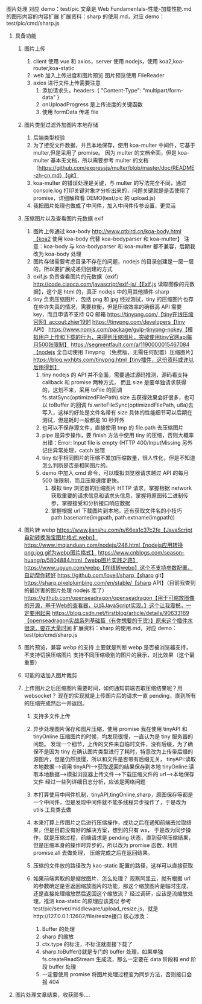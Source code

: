 图片处理
对应 demo：test/pic
文章是 Web Fundamentals-性能-加载性能.md 的图形内容的内容扩展
扩展资料：sharp 的使用.md，对应 demo：test/pic/cmd/sharp.js

1. 具备功能

   1. 图片上传
      1. client 使用 vue 和 axios，server 使用 nodejs，使用 koa2,koa-router,koa-static
      2. web 加入上传进度和图片预览
         图片预览使用 FileReader
      3. axios 进行文件上传需要注意
         1. 添加请求头。headers: { "Content-Type": "multipart/form-data" }
         2. onUploadProgress 是上传进度的关键函数
         3. 使用 formData 传递 file
   2. 图片类型过滤外加图片本地存储
      1. 后端类型校验
      2. 为了接受文件数据，并且本地保存，使用 koa-multer 中间件，它基于 multer,但是采用了 promise。
         因为 multer 的文档全面，但是 koa-multer 基本无文档，所以需要参考 multer 的文档（https://github.com/expressjs/multer/blob/master/doc/README-zh-cn.md）【git】
      3. koa-multer 的错误处理是关键，与 multer 的写法完全不同，通过 console.log 打印关键对象才分析出来的，问题关键就是是否使用了 promise，详细解释看 DEMO(test/pic 的 upload.js)
      4. 我把图片处理也做成了中间件，加入中间件传参设置，更灵活
   3. 压缩图片以及查看图片元数据 exif
      1. 图片上传通过 koa-body
         http://www.ptbird.cn/koa-body.html【koa2 使用 koa-body 代替 koa-bodyparser 和 koa-multer】
         注意：koa-body 与 koa-bodyparser 和 koa-multer 都不兼容，后期我改为 koa-body 处理
      2. 图片存储需要考虑目录不存在的问题，nodejs 的目录创建是一层一层的，所以要扩展成递归创建的方式
      3. exif.js 负责查看图片的元数据（exif）
         http://code.ciaoca.com/javascript/exif-js/【Exif.js 读取图像的元数据】，这个是 html 的，真正 nodejs 中的用其他插件 sharp
      4. tiny 负责压缩图片，包括 png 和 jpg
         经过测试，tiny 的压缩图片也存在些许失真的情况，需要权衡，但是压缩效率的确很高
         API 需要 key，而且申请不支持 QQ 邮箱
         https://tinypng.com/【tiny在线压缩官网】accout:zhier1991
         https://tinypng.com/developers【tiny API】
         https://www.npmjs.com/package/gulp-tinypng-nokey【模拟用户上传和下载的行为，来得到压缩图片，突破使用tiny官网api每月500张限制】
         https://segmentfault.com/a/1190000015467084【nodejs 全自动使用 Tinypng （免费版，无需任何配置）压缩图片】
         https://blog.wxhbts.com/tinypng.html【tiny插件，这份资料或许以后用得到】
         1. tiny nodejs 的 API 并不全面，需要通过源码推测，源码看支持 callback 和 promise 两种方式，
            而且 size 是要单独请求获得的，这划不来，采用 toFile 的回调 fs.statSync(optimizedFilePath).size 去获得效果会好很多，也可以 toBuffer 的回调 fs.writeFileSync(optimizedFilePath, u8a)去写入，这样的好处是文件名带有 size
            具体的性能细节可以后期在测试，但是耗时一般都是 10 秒开外
         2. 也可以不保存源文件，直接使用 tmp 的 file.path 去压缩图片
         3. pipe 是异步操作，要 finish 方法中使用 tiny 的压缩，否则大概率出错：Error: Input file is empty (HTTP 400/InputMissing
            另外记住异常处理，catch 出错
         4. tiny 似乎相同图片的压缩不累加压缩数量，很人性化，但是不知道怎么判断是否是相同图片的。
         5. demo 中加入 cmd 命令，可以模拟浏览器请求越过 API 的每月 500 张限制，而且压缩速度更快。
            1. 模拟 tiny 浏览器的压缩图片 HTTP 请求，掌握根据 network 获取重要的请求信息和请求头信息，掌握将原图转二进制传参，掌握接受和分析接口响应数据
            2. 掌握根据 url 下载图片到本地，还有获取文件名的小技巧 path.basename(imgpath, path.extname(imgpath))
   4. 图片转 webp
      https://www.jianshu.com/p/66ea1c37c2fe【JavaScript自动转换淘宝图片格式.webp】
      https://www.imqianduan.com/nodejs/246.html【nodejs应用转换png,jpg,gif为webp图片格式】
      https://www.cnblogs.com/season-huang/p/5804884.html【webp图片实践之路】
      https://www.upyun.com/webp【在线转webp】这个不支持参数配置，自动帮你转好
      https://github.com/lovell/sharp【sharp git】
      https://sharp.pixelplumbing.com/en/stable/【sharp API】（目前我查到的最厉害的图片处理 nodejs 库了）
      https://github.com/openseadragon/openseadragon【用于可缩放图像的开源，基于Web的查看器，以纯JavaScript实现。】这个让我震撼，一定要用起来
      https://blog.csdn.net/firstblog/article/details/90633169【openseadragon实战系列基础篇（有你想要的干货）】原来这个插件水很深，要花大量时间
      扩展资料：sharp 的使用.md，对应 demo：test/pic/cmd/sharp.js
   5. 图片预览，兼容 webp 的支持
      主要就是判断 webp 是否被浏览器支持，不支持切换压缩图片
      支持不同压缩级别的图片的展示，对比效果（这个最重要）
   6. 可能的话加入图片裁剪
   7. 上传图片之后压缩图片需要时间，如何通知前端去取压缩结果呢？用 websocket？
      现在的实现就是上传图片后的请求一直 pending，直到所有的压缩完成然后一并返回。

      1. 支持多文件上传
      2. 异步处理图片保存和图片压缩，使用 promise
         我在使用 tinyAPI 和 tinyOnline 压缩图片的时候，均发现很慢，一直认为是 tiny 服务器的问题。
         发现一个细节，上传的文件来自临时文件，没有后缀，为了确保不是因为 tiny 在确认图片类型进行了耗时，特意改为上传带后缀的源图片，但是仍然很慢，所以和文件是否带有后缀无关，
         tinyAPI:读取本地数据——>调用 tinyAPI——>获取返回的结果保存到本地
         tinyOnline:读取本地数据——>模拟浏览器上传文件——>下载压缩文件的 url——>本地保存文件
         经过一些列详细日志分析，应该是网络问题
      3. 本打算使用中间件机制，tinyAPI,tingOnline,sharp，原图保存等都是一个中间件，但是发现中间件就不能多线程异步操作了，于是改为 utils 工具类去做
      4. 本来打算上传图片之后进行压缩操作，成功之后在通知前端去拉取结果，但是目前没有好的解决方案，想到的只有 ws，
         于是改为同步操作，就是压缩过程，前端请求是 pending 状态，直到获得压缩结果，但是压缩本身的操作时异步的，所以改为 promise 函数，利用 promise.all 去做处理，
         压缩完成之后在返回结果。
      5. 压缩的文件放的路径改为 kao-static 配置的路径，这样可以直接获取
      6. 如果前端索取的是缩放图片，怎么处理？
         观察阿里云，就有根据 url 的参数确定是否返回缩放图片的功能，那这个缩放图片是临时生成，还是直接处理缩放然后返回这个缩放流？
         经过调研，应该是流缩放处理，推测 koa-static 的原理应该类似
         参考 test/pic/server/middleware/upload_resize.js，就是http://127.0.0.1:12602/file/resize接口
         核心涉及：

         1. Buffer 的处理
         2. sharp 的缩放
         3. ctx.type 的标注，不标注就直接下载了
         4. sharp.toBuffer()就是专门的 buffer 处理，如果单独 fs.createReadStream 生成流，那么一定要在 data 阶段和 end 阶段 buffer 处理
         5. 一定要使用 promise 将图片处理过程变为同步方法，否则接口会报 404

2. 图片处理文章结束，收获颇多....
